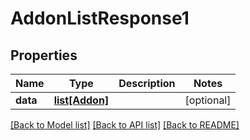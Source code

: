 # AddonListResponse1

## Properties
Name | Type | Description | Notes
------------ | ------------- | ------------- | -------------
**data** | [**list[Addon]**](Addon.md) |  | [optional] 

[[Back to Model list]](../README.md#documentation-for-models) [[Back to API list]](../README.md#documentation-for-api-endpoints) [[Back to README]](../README.md)


